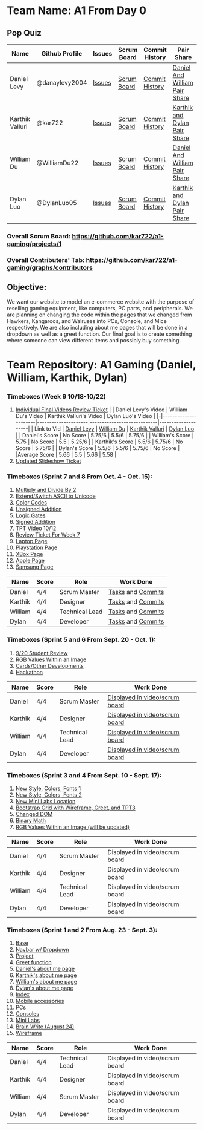 # Team Name: A1 From Day 0
## Pop Quiz

| Name | Github Profile | Issues | Scrum Board | Commit History | Pair Share |
|------|----------------|--------|-------------|----------------|------------|
| Daniel Levy | @danaylevy2004 | [Issues](https://github.com/kar722/a1-gaming/issues?q=is%3Aissue+assignee%3Adanaylevy2004)| [Scrum Board](https://github.com/kar722/a1-gaming/projects/1?card_filter_query=assignee%3Adanaylevy2004) | [Commit History](https://github.com/kar722/a1-gaming/commits?author=danaylevy2004) | [Daniel And William Pair Share](https://docs.google.com/document/d/1vPc-NNkHoVmcHb3S6NU5yBj06MIF5NSxVOZiq8TVLoY/edit) |
| Karthik Valluri | @kar722 | [Issues](https://github.com/kar722/a1-gaming/issues?q=is%3Aissue+assignee%3Akar722) | [Scrum Board](https://github.com/kar722/a1-gaming/projects/1?card_filter_query=assignee%3Akar722) | [Commit History](https://github.com/kar722/a1-gaming/commits?author=kar722) | [Karthik and Dylan Pair Share](https://docs.google.com/document/d/1R-onvhHRnXWmFq3cE78amJ_WD8tyBJaAEcQoICjz09k/edit) |
| William Du | @WilliamDu22 | [Issues](https://github.com/kar722/a1-gaming/issues?q=is%3Aissue+assignee%3Awilliamdu22) | [Scrum Board](https://github.com/kar722/a1-gaming/projects/1?card_filter_query=assignee%3Awilliamdu22) | [Commit History](https://github.com/kar722/a1-gaming/commits?author=williamdu22) | [Daniel And William Pair Share](https://docs.google.com/document/d/1vPc-NNkHoVmcHb3S6NU5yBj06MIF5NSxVOZiq8TVLoY/edit)
| Dylan Luo | @DylanLuo05 | [Issues](https://github.com/kar722/a1-gaming/issues?q=is%3Aissue+assignee%3Adylanluo05) | [Scrum Board](https://github.com/kar722/a1-gaming/projects/1?card_filter_query=assignee%3Adylanluo05) | [Commit History](https://github.com/kar722/a1-gaming/commits?author=dylanluo05) | [Karthik and Dylan Pair Share](https://docs.google.com/document/d/1R-onvhHRnXWmFq3cE78amJ_WD8tyBJaAEcQoICjz09k/edit)
### Overall Scrum Board: https://github.com/kar722/a1-gaming/projects/1
### Overall Contributers' Tab: https://github.com/kar722/a1-gaming/graphs/contributors

## Objective: 
We want our website to model an e-commerce website with the purpose of reselling gaming equipment, like computers, PC parts, and peripherals. We are planning on changing the code within the pages that we changed from Hawkers, Kangaroos, and Walruses into PCs, Console, and Mice respectively. We are also including about me pages that will be done in a dropdown as well as a greet function. Our final goal is to create something where someone can view different items and possibly buy something.

# Team Repository: A1 Gaming (Daniel, William, Karthik, Dylan)

### Timeboxes (Week 9 10/18-10/22)
1. [Individual Final Videos Review Ticket](https://github.com/kar722/a1-gaming/issues/62)
| | Daniel Levy's Video | William Du's Video | Karthik Valluri's Video | Dylan Luo's Video |
|-|----------------------|---------------------|----------------------------|--------------------|
| Link to Vid | [Daniel Levy](https://github.com/kar722/a1-gaming/issues/63) | [William Du](https://github.com/kar722/a1-gaming/issues/65) | [Karthik Valluri](https://github.com/kar722/a1-gaming/issues/64) | [Dylan Luo](https://github.com/kar722/a1-gaming/issues/66) |
| Daniel's Score | No Score | 5.75/6 | 5.5/6 | 5.75/6 | 
| William's Score | 5.75 | No Score | 5.5 | 5.25/6 |
| Karthik's Score | 5.5/6 | 5.75/6 | No Score | 5.75/6 |
| Dylan's Score | 5.5/6 | 5.5/6 | 5.75/6 | No Score |
|Average Score | 5.66 | 5.5 | 5.66 | 5.58 | 
2. [Updated Slideshow Ticket](https://github.com/kar722/a1-gaming/issues/51)

### Timeboxes (Sprint 7 and 8 From Oct. 4 - Oct. 15):
1. [Multiply and Divide By 2](https://github.com/kar722/a1-gaming/blob/main/templates/binary.html)
2. [Extend/Switch ASCII to Unicode](https://github.com/kar722/a1-gaming/blob/main/templates/binary.html)
3. [Color Codes](https://github.com/kar722/a1-gaming/blob/main/templates/binary%20RGB%202.html)
4. [Unsigned Addition](https://github.com/kar722/a1-gaming/blob/main/templates/Unsigned%20Addition%20Binary.html)
5. [Logic Gates](https://github.com/kar722/a1-gaming/blob/main/templates/LogicGateLab.html)
6. [Signed Addition](https://github.com/kar722/a1-gaming/blob/main/templates/Signed%20Addition.html)
7. [TPT Video 10/12](https://youtu.be/srVOzBFTBEs)
8. [Review Ticket For Week 7](https://github.com/kar722/a1-gaming/issues/49)
9. [Laptop Page](https://github.com/kar722/a1-gaming/blob/main/templates/Laptops.html)
10. [Playstation Page](https://github.com/kar722/a1-gaming/blob/main/templates/PlayStation.html)
11. [XBox Page](https://github.com/kar722/a1-gaming/blob/main/templates/xbox.html)
12. [Apple Page](https://github.com/kar722/a1-gaming/blob/main/templates/Apple.html)
13. [Samsung Page](https://github.com/kar722/a1-gaming/blob/main/templates/Samsung.html)

| Name | Score | Role | Work Done |
| - | - | - | - |
| Daniel | 4/4 | Scrum Master | [Tasks](https://github.com/kar722/a1-gaming/issues?q=is%3Aopen+is%3Aissue+label%3A%22Daniel%27s+Job%22) and [Commits](https://github.com/kar722/a1-gaming/commits?author=danaylevy2004) |
| Karthik | 4/4 | Designer | [Tasks](https://github.com/kar722/a1-gaming/issues?q=is%3Aopen+is%3Aissue+label%3A%22Karthik%27s+Job%22+) and [Commits](https://github.com/kar722/a1-gaming/commits?author=kar722) |
| William | 4/4 | Technical Lead | [Tasks](https://github.com/kar722/a1-gaming/issues?q=is%3Aopen+is%3Aissue+label%3A%22William%27s+Job%22+) and [Commits](https://github.com/kar722/a1-gaming/commits?author=WilliamDu22) | 
| Dylan | 4/4 | Developer | [Tasks](https://github.com/kar722/a1-gaming/issues?q=is%3Aopen+is%3Aissue+label%3A%22Dylan%27s+Job%22) and [Commits](https://github.com/kar722/a1-gaming/commits?author=DylanLuo05) |

### Timeboxes (Sprint 5 and 6 From Sept. 20 - Oct. 1):
1. [9/20 Student Review](https://github.com/kar722/a1-gaming/issues/30)
2. [RGB Values Within an Image](https://github.com/kar722/a1-gaming/blob/main/templates/rgb.html)
3. [Cards/Other Developments](https://github.com/kar722/a1-gaming/blob/main/templates/Apple.html)
4. [Hackathon](https://github.com/kar722/a1-gaming/blob/main/templates/ListHackathon.py)

| Name | Score | Role | Work Done |
| - | - | - | - |
| Daniel | 4/4 | Scrum Master | [Displayed in video/scrum board](https://github.com/kar722/a1-gaming/issues/38) |
| Karthik | 4/4 | Designer | [Displayed in video/scrum board](https://github.com/kar722/a1-gaming/issues/41) |
| William | 4/4 | Technical Lead | [Displayed in video/scrum board](https://github.com/kar722/a1-gaming/issues/39) | 
| Dylan | 4/4 | Developer | [Displayed in video/scrum board](https://github.com/kar722/a1-gaming/blob/main/templates/binary.html) |

### Timeboxes (Sprint 3 and 4 From Sept. 10 - Sept. 17):
1. [New Style, Colors, Fonts 1](https://github.com/kar722/a1-gaming/blob/main/templates/Apple.html)
2. [New Style, Colors, Fonts 2](https://github.com/kar722/a1-gaming/blob/main/templates/Samsung.html)
3. [New Mini Labs Location](https://github.com/kar722/a1-gaming/blob/main/templates/layouts/navbar.html)
4. [Bootstrap Grid with Wireframe, Greet, and TPT3](https://github.com/kar722/a1-gaming/blob/main/templates/howitsmade.html)
5. [Changed DOM](https://github.com/kar722/a1-gaming/blob/main/templates/layouts/navbar.html)
6. [Binary Math](https://github.com/kar722/a1-gaming/blob/main/templates/binary.html)
7. [RGB Values Within an Image (will be updated)](https://github.com/kar722/a1-gaming/blob/main/templates/rgb.html)

| Name | Score | Role | Work Done |
| - | - | - | - |
| Daniel | 4/4 | Scrum Master | Displayed in video/scrum board |
| Karthik | 4/4 | Designer | Displayed in video/scrum board |
| William | 4/4 | Technical Lead | Displayed in video/scrum board | 
| Dylan | 4/4 | Developer | Displayed in video/scrum board |


### Timeboxes (Sprint 1 and 2 From Aug. 23 - Sept. 3):
1. [Base](https://github.com/kar722/a1-gaming/blob/main/templates/layouts/base.html)
2. [Navbar w/ Dropdown](https://github.com/kar722/a1-gaming/blob/main/templates/layouts/navbar.html)
3. [Project](https://github.com/kar722/a1-gaming/blob/main/templates/layouts/project.html)
4. [Greet function](https://github.com/kar722/a1-gaming/blob/main/templates/greet.html)
5. [Daniel's about me page](https://github.com/kar722/a1-gaming/blob/main/templates/danielgreet.html)
6. [Karthik's about me page](https://github.com/kar722/a1-gaming/blob/main/templates/karthikgreet.html)
7. [William's about me page](https://github.com/kar722/a1-gaming/blob/main/templates/williamgreet.html)
8. [Dylan's about me page](https://github.com/kar722/a1-gaming/blob/main/templates/dylangreet.html)
9. [Index](https://github.com/kar722/a1-gaming/blob/main/templates/index.html)
10. [Mobile accessories](https://github.com/kar722/a1-gaming/blob/main/templates/hawkers.html)
11. [PCs](https://github.com/kar722/a1-gaming/blob/main/templates/kangaroos.html)
12. [Consoles](https://github.com/kar722/a1-gaming/blob/main/templates/walruses.html)
13. [Mini Labs](https://github.com/kar722/a1-gaming/blob/main/templates/mini-labs.html)
14. [Brain Write (August 24)](https://docs.google.com/document/d/1jZKU3pm5WeYAIzSTbDu2zB90bgjFU4M6QuYsutwqypE/edit#)
15. [Wireframe](https://docs.google.com/drawings/d/1VvyeTyWTGXQJn7mUw2x6wO_ZDId_wGWzCNg3LYlWItc/edit)

| Name | Score | Role | Work Done |
| - | - | - | - |
| Daniel | 4/4 | Technical Lead | Displayed in video/scrum board |
| Karthik | 4/4 | Designer | Displayed in video/scrum board |
| William | 4/4 | Scrum Master | Displayed in video/scrum board | 
| Dylan | 4/4 | Developer | Displayed in video/scrum board |

